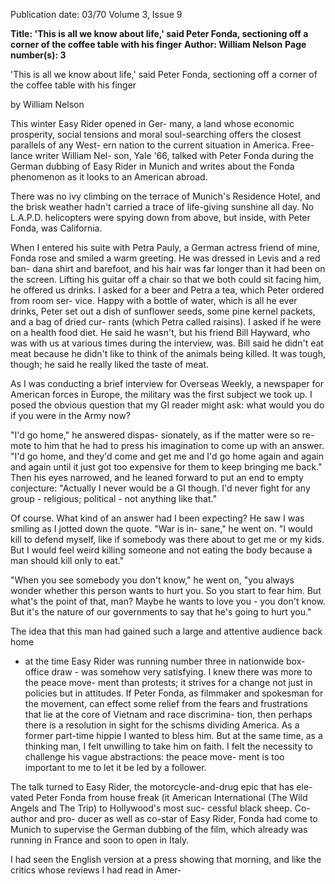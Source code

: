 Publication date: 03/70
Volume 3, Issue 9

**Title: 'This is all we know about life,' said Peter Fonda, sectioning off a corner of the coffee table with his finger**
**Author: William Nelson**
**Page number(s): 3**

'This is all we know about life,'
said Peter Fonda, sectioning off a
corner of the coffee table with
his finger

by William Nelson

This winter Easy Rider opened in Ger-
many, a land whose economic prosperity,
social tensions and moral soul-searching
offers the closest parallels of any West-
ern nation to the current situation in
America. Free-lance writer William Nel-
son, Yale '66, talked with Peter Fonda
during the German dubbing of Easy
Rider in Munich and writes about the
Fonda phenomenon as it looks to an
American abroad.

There was no ivy climbing on the terrace
of Munich's Residence Hotel, and the
brisk weather hadn't carried a trace of
life-giving sunshine all day. No L.A.P.D.
helicopters were spying down from
above, but inside, with Peter Fonda,
was California.

When I entered his suite with Petra
Pauly, a German actress friend of mine,
Fonda rose and smiled a warm greeting.
He was dressed in Levis and a red ban-
dana shirt and barefoot, and his hair was
far longer than it had been on the screen.
Lifting his guitar off a chair so that we
both could sit facing him, he offered us
drinks. I asked for a beer and Petra a
tea, which Peter ordered from room ser-
vice. Happy with a bottle of water,
which is all he ever drinks, Peter set out
a dish of sunflower seeds, some pine
kernel packets, and a bag of dried cur-
rants (which Petra called raisins). I asked
if he were on a health food diet. He said
he wasn't, but his friend Bill Hayward,
who was with us at various times during
the interview, was. Bill said he didn't eat
meat because he didn't like to think of
the animals being killed. It was tough,
though; he said he really liked the taste
of meat.

As I was conducting a brief interview
for Overseas Weekly, a newspaper for
American forces in Europe, the military
was the first subject we took up. I posed
the obvious question that my GI reader
might ask: what would you do if you
were in the Army now?

"I'd go home," he answered dispas-
sionately, as if the matter were so re-
mote to him that he had to press his
imagination to come up with an answer.
"I'd go home, and they'd come and get
me and I'd go home again and again and
again until it just got too expensive for
them to keep bringing me back." Then
his eyes narrowed, and he leaned forward
to put an end to empty conjecture:
"Actually I never would be a GI though.
I'd never fight for any group - religious;
political - not anything like that."

Of course. What kind of an answer had
I been expecting? He saw I was smiling
as I jotted down the quote. "War is in-
sane," he went on. "I would kill to defend
myself, like if somebody was there about
to get me or my kids. But I would feel
weird killing someone and not eating the
body because a man should kill only to
eat."

"When you see somebody you don't
know," he went on, "you always wonder
whether this person wants to hurt you.
So you start to fear him. But what's the
point of that, man? Maybe he wants to
love you - you don't know. But it's the
nature of our governments to say that
he's going to hurt you."

The idea that this man had gained such a
large and attentive audience back home
- at the time Easy Rider was running
number three in nationwide box-office
draw - was somehow very satisfying.
I knew there was more to the peace move-
ment than protests; it strives for a change
not just in policies but in attitudes. If
Peter Fonda, as filmmaker and spokesman
for the movement, can effect some relief
from the fears and frustrations that lie at
the core of Vietnam and race discrimina-
tion, then perhaps there is a resolution in
sight for the schisms dividing America.
As a former part-time hippie I wanted to
bless him. But at the same time, as a
thinking man, I felt unwilling to take him
on faith. I felt the necessity to challenge
his vague abstractions: the peace move-
ment is too important to me to let it be
led by a follower.

The talk turned to Easy Rider, the
motorcycle-and-drug epic that has ele-
vated Peter Fonda from house freak (it
American International (The Wild Angels
and The Trip) to Hollywood's most suc-
cessful black sheep. Co-author and pro-
ducer as well as co-star of Easy Rider,
Fonda had come to Munich to supervise
the German dubbing of the film, which
already was running in France and soon
to open in Italy.

I had seen the English version at a
press showing that morning, and like the
critics whose reviews I had read in Amer-